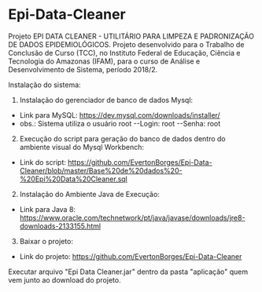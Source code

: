 # Epi-Data-Cleaner
Projeto EPI DATA CLEANER - UTILITÁRIO PARA LIMPEZA E PADRONIZAÇÃO DE DADOS EPIDEMIOLÓGICOS.
Projeto desenvolvido para o Trabalho de Conclusão de Curso (TCC), no Instituto Federal de Educação, Ciência e Tecnologia do
Amazonas (IFAM), para o curso de Análise e Desenvolvimento de Sistema, período 2018/2.

Instalação do sistema:

1) Instalação do gerenciador de banco de dados Mysql:
- Link para MySQL: https://dev.mysql.com/downloads/installer/
- obs.: Sistema utiliza o usuário root
      --Login: root
      --Senha: root


2) Execução do script para geração do banco de dados dentro do ambiente visual do Mysql Workbench:
- Link do script: https://github.com/EvertonBorges/Epi-Data-Cleaner/blob/master/Base%20de%20dados%20-%20Epi%20Data%20Cleaner.sql

2) Instalação do Ambiente Java de Execução:
- Link para Java 8: https://www.oracle.com/technetwork/pt/java/javase/downloads/jre8-downloads-2133155.html

3) Baixar o projeto:
- Link do projeto: https://github.com/EvertonBorges/Epi-Data-Cleaner

Executar arquivo "Epi Data Cleaner.jar" dentro da pasta "aplicação" quem vem junto ao download do projeto.
